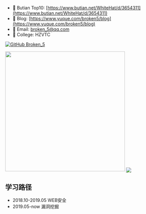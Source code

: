 - 🔭 Butian Top10: [https://www.butian.net/WhiteHat/d/3654311](https://www.butian.net/WhiteHat/d/3654311)
- 📖 Blog: [https://www.yuque.com/broken5/blog](https://www.yuque.com/broken5/blog)
- 📧 Email: broken_5@qq.com
- 🏫 College: HZVTC

[![GitHub Broken_5](https://img.shields.io/github/followers/broken5?label=follow%20github&style=flat-square)](https://github.com/broken5)


<img src="https://github-readme-stats.vercel.app/api?username=broken5&show_icons=true&theme=radical" width="380">

<a href="https://github.com/broken5/WebAliveScan">
  <img align="center" src="https://github-readme-stats.vercel.app/api/pin/?username=broken5&theme=dracula&repo=WebAliveScan" />
</a>

## 学习路径
- 2018.10-2019.05 WEB安全
- 2019.05-now     漏洞挖掘
